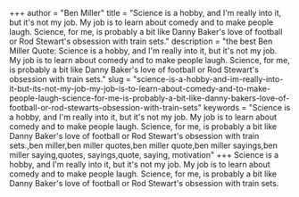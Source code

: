 +++
author = "Ben Miller"
title = "Science is a hobby, and I'm really into it, but it's not my job. My job is to learn about comedy and to make people laugh. Science, for me, is probably a bit like Danny Baker's love of football or Rod Stewart's obsession with train sets."
description = "the best Ben Miller Quote: Science is a hobby, and I'm really into it, but it's not my job. My job is to learn about comedy and to make people laugh. Science, for me, is probably a bit like Danny Baker's love of football or Rod Stewart's obsession with train sets."
slug = "science-is-a-hobby-and-im-really-into-it-but-its-not-my-job-my-job-is-to-learn-about-comedy-and-to-make-people-laugh-science-for-me-is-probably-a-bit-like-danny-bakers-love-of-football-or-rod-stewarts-obsession-with-train-sets"
keywords = "Science is a hobby, and I'm really into it, but it's not my job. My job is to learn about comedy and to make people laugh. Science, for me, is probably a bit like Danny Baker's love of football or Rod Stewart's obsession with train sets.,ben miller,ben miller quotes,ben miller quote,ben miller sayings,ben miller saying,quotes, sayings,quote, saying, motivation"
+++
Science is a hobby, and I'm really into it, but it's not my job. My job is to learn about comedy and to make people laugh. Science, for me, is probably a bit like Danny Baker's love of football or Rod Stewart's obsession with train sets.
